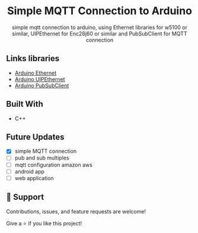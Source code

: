 <h1 align="center">Simple MQTT Connection to Arduino</h1>

<p align="center">simple mqtt connection to arduino, using Ethernet libraries for w5100 or similar, UIPEthernet for Enc28j60 or similar and PubSubClient for MQTT connection<p>

## Links libraries
- [Arduino Ethernet](https://www.arduino.cc/en/Reference/Ethernet "Arduino Ethernet")
- [Arduino UIPEthernet](https://www.arduino.cc/reference/en/libraries/uipethernet/ "Arduino UIPEthernet")
- [Arduino PubSubClient](https://www.arduino.cc/reference/en/libraries/pubsubclient/ "Arduino PubSubClient")

## Built With

- C++

## Future Updates

- [x] simple MQTT connection
- [ ] pub and sub multiples
- [ ] mqtt configuration amazon aws
- [ ] android app
- [ ] web application

## 🤝 Support

Contributions, issues, and feature requests are welcome!

Give a ⭐️ if you like this project!